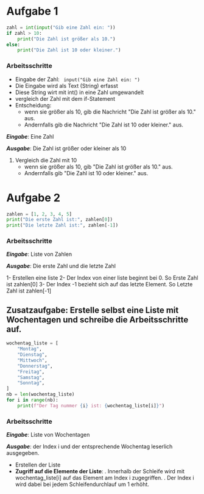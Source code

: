 # Aufgabe 1
<!-- Eingabe: Liste von Zahlen
Ausgabe: Größte Zahl
1. Setze größte Zahl auf ersten Wert der Liste
2. Für jeden weiteren Wert in der Liste:
- Wenn Wert größer als größte Zahl:
- Setze größte Zahl auf diesen Wert
3. Gib größte Zahl aus -->

```python
zahl = int(input("Gib eine Zahl ein: "))
if zahl > 10:
    print("Die Zahl ist größer als 10.")
else:
    print("Die Zahl ist 10 oder kleiner.") 
```
### Arbeitsschritte
* Eingabe der Zahl: ``` input("Gib eine Zahl ein: ")```
* Die Eingabe wird als Text (String) erfasst
* Diese String wirt mit int() in eine Zahl umgewandelt
* vergleich der Zahl mit dem if-Statement 
* Entscheidung:
    - wenn sie größer als 10, gib die Nachricht "Die Zahl ist größer als 10." aus.
    - Andernfalls gib die Nachricht "Die Zahl ist 10 oder kleiner." aus.


***Eingabe***: Eine Zahl

***Ausgabe***: Die Zahl ist größer oder kleiner als 10

1. Vergleich die Zahl mit 10
    - wenn sie größer als 10, gib "Die Zahl ist größer als 10." aus.
    - Andernfalls gib "Die Zahl ist 10 oder kleiner." aus.

# Aufgabe 2

```python
zahlen = [1, 2, 3, 4, 5]
print("Die erste Zahl ist:", zahlen[0])
print("Die letzte Zahl ist:", zahlen[-1])
```
### Arbeitsschritte

***Eingabe***: Liste von Zahlen

***Ausgabe***: Die erste Zahl und die letzte Zahl

1- Erstellen eine liste
2- Der Index von einer liste beginnt bei 0. So Erste Zahl ist zahlen[0]
3- Der Index -1 bezieht sich auf das letzte Element. So Letzte Zahl ist zahlen[-1]

## Zusatzaufgabe: Erstelle selbst eine Liste mit Wochentagen und schreibe die Arbeitsschritte auf.

```python
wochentag_liste = [
    "Montag",
    "Dienstag",
    "Mittwoch",
    "Donnerstag",
    "Freitag",
    "Samstag",
    "Sonntag",
]
nb = len(wochentag_liste)
for i in range(nb):
    print(f"Der Tag nummer {i} ist: {wochentag_liste[i]}")
```
### Arbeitsschritte

***Eingabe***: Liste von Wochentagen

***Ausgabe***: der Index i und der entsprechende Wochentag leserlich ausgegeben.

- Erstellen der Liste
- **Zugriff auf die Elemente der Liste**:
    . Innerhalb der Schleife wird mit wochentag_liste[i] auf das Element am Index i zugegriffen.
    . Der Index i wird dabei bei jedem Schleifendurchlauf um 1 erhöht.